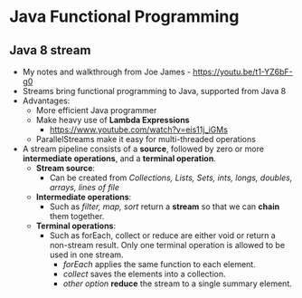 # Java Functional Programming
## Java 8 stream
- My notes and walkthrough from Joe James - https://youtu.be/t1-YZ6bF-g0
- Streams bring functional programming to Java, supported from Java 8
- Advantages:
  - More efficient Java programmer
  - Make heavy use of **Lambda Expressions**
    - https://www.youtube.com/watch?v=eis11j_iGMs
  - ParallelStreams make it easy for multi-threaded operations
- A stream pipeline consists of a **source**, followed by zero or more **intermediate operations**, and a **terminal operation**.
  - **Stream source**:
    - Can be created from _Collections, Lists, Sets, ints, longs, doubles, arrays, lines of file_
  - **Intermediate operations**:
    - Such as *filter, map, sort* return a **stream** so that we can **chain** them together.
  - **Terminal operations**:
    - Such as forEach, collect or reduce are either void or return a non-stream result. Only one terminal operation is allowed to be used in one stream.
      - *forEach* applies the same function to each element.
      - *collect* saves the elements into a collection.
      - *other option* **reduce** the stream to a single summary element.